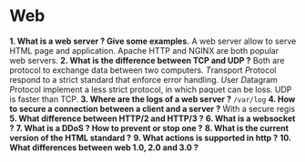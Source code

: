# Web

**1. What is a web server ? Give some examples.**
A web server allow to serve HTML page and application.
Apache HTTP and NGINX are both popular web servers.
**2. What is the difference between TCP and UDP ?**
Both are protocol to exchange data between two computers.
*T*ransport *P*rotocol respond to a strict standard that enforce error handling.
*U*ser *D*atagram *P*rotocol implement a less strict protocol, in which paquet can be loss.
UDP is faster than TCP.
**3. Where are the logs of a web server ?**
`/var/log`
**4. How to secure a connection between a client and a server ?**
Ẁith a secure regis
**5. What difference between HTTP/2 and HTTP/3 ?**
**6. What is a websocket ?**
**7. What is a DDoS ? How to prevent or stop one ?**
**8. What is the current version of the HTML standard ?**
**9. What actions is supported in http ?**
**10. What differences between web 1.0, 2.0 and 3.0 ?**